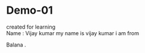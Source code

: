 # Demo-01
created for learning
<br>
Name : Vijay kumar
my name
is 
vijay
 kumar
 i 
 am 
 from
  
  Balana
  .
